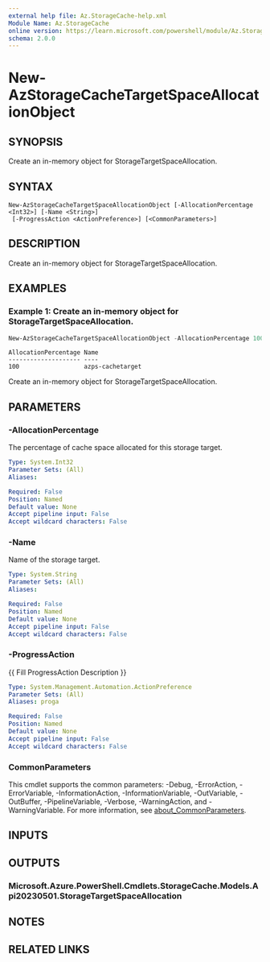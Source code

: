```yaml
---
external help file: Az.StorageCache-help.xml
Module Name: Az.StorageCache
online version: https://learn.microsoft.com/powershell/module/Az.StorageCache/new-AzStorageCacheTargetSpaceAllocationObject
schema: 2.0.0
---
```


# New-AzStorageCacheTargetSpaceAllocationObject

## SYNOPSIS
Create an in-memory object for StorageTargetSpaceAllocation.

## SYNTAX

```
New-AzStorageCacheTargetSpaceAllocationObject [-AllocationPercentage <Int32>] [-Name <String>]
 [-ProgressAction <ActionPreference>] [<CommonParameters>]
```

## DESCRIPTION
Create an in-memory object for StorageTargetSpaceAllocation.

## EXAMPLES

### Example 1: Create an in-memory object for StorageTargetSpaceAllocation.
```powershell
New-AzStorageCacheTargetSpaceAllocationObject -AllocationPercentage 100 -Name azps-cachetarget
```

```output
AllocationPercentage Name
-------------------- ----
100                  azps-cachetarget
```

Create an in-memory object for StorageTargetSpaceAllocation.

## PARAMETERS

### -AllocationPercentage
The percentage of cache space allocated for this storage target.

```yaml
Type: System.Int32
Parameter Sets: (All)
Aliases:

Required: False
Position: Named
Default value: None
Accept pipeline input: False
Accept wildcard characters: False
```

### -Name
Name of the storage target.

```yaml
Type: System.String
Parameter Sets: (All)
Aliases:

Required: False
Position: Named
Default value: None
Accept pipeline input: False
Accept wildcard characters: False
```

### -ProgressAction
{{ Fill ProgressAction Description }}

```yaml
Type: System.Management.Automation.ActionPreference
Parameter Sets: (All)
Aliases: proga

Required: False
Position: Named
Default value: None
Accept pipeline input: False
Accept wildcard characters: False
```

### CommonParameters
This cmdlet supports the common parameters: -Debug, -ErrorAction, -ErrorVariable, -InformationAction, -InformationVariable, -OutVariable, -OutBuffer, -PipelineVariable, -Verbose, -WarningAction, and -WarningVariable. For more information, see [about_CommonParameters](http://go.microsoft.com/fwlink/?LinkID=113216).

## INPUTS

## OUTPUTS

### Microsoft.Azure.PowerShell.Cmdlets.StorageCache.Models.Api20230501.StorageTargetSpaceAllocation

## NOTES

## RELATED LINKS
